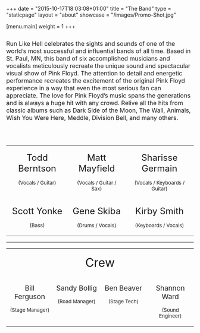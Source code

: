 +++
date = "2015-10-17T18:03:08+01:00"
title = "The Band"
type = "staticpage"
layout = "about"
showcase = "/images/Promo-Shot.jpg"

[menu.main]
weight = 1
+++

<p><span style="font-size: 12pt;"><img style="display: block; margin-left: auto; margin-right: auto;" src="/images/Run-Like-Hell-Logo-WH.png" alt="" /> </span></p>
<p><span style="font-size: 12pt;">Run Like Hell celebrates the sights and sounds of one of the world’s most successful and influential bands of all time.  Based in St. Paul, MN, this band of six accomplished musicians and vocalists meticulously recreate the unique sound and spectacular visual show of Pink Floyd.  The attention to detail and energetic performance recreates the excitement of the original Pink Floyd experience in a way that even the most serious fan can appreciate.   The love for Pink Floyd’s music spans the generations and is always a huge hit with any crowd.  Relive all the hits from classic albums such as Dark Side of the Moon, The Wall, Animals, Wish You Were Here, Meddle, Division Bell, and many others.</span></p><p><br /><br /></p>

<table width="100%" cellpadding="15">
<tbody>
<tr>
<td style="width: 33%; text-align: center; vertical-align: top;" width="33%"><img style="display: block; margin-left: auto; margin-right: auto;" src="/images/Todd.jpg" alt="" />
<p style="text-align: center;"><span style="font-size: 18pt;">Todd Berntson</span></p>
<p><span style="font-size: 10pt;">(Vocals / Guitar)</span></p>
<p> </p>
</td>
<td style="vertical-align: top; text-align: center;" width="&quot;33%"><img src="/images/Matt.jpg" alt="" /><br />
<p style="text-align: center;"><span style="font-size: 18pt;">Matt Mayfield</span></p>
<p><span style="font-size: 10pt;">(Vocals / Guitar / Sax)</span></p>
<p> </p>
</td>
<td style="text-align: center; vertical-align: top;" width="&quot;33%"><img src="/images/Sharisse3-1.jpg" alt="" /><br />
<p style="text-align: center;"><span style="font-size: 18pt;">Sharisse Germain</span></p>
<p><span style="font-size: 10pt;">(Vocals / Keyboards / Guitar)</span></p>
<p> </p>
</td>
</tr>
<tr>
<td style="text-align: center; vertical-align: top;"><img src="/images/Scott2-web.jpg" alt="" /><br />
<p style="text-align: center;"><span style="font-size: 18pt;">Scott Yonke<br /></span></p>
<p><span style="font-size: 10pt;">(Bass)</span></p>
<p> </p>
</td>
<td style="text-align: center; vertical-align: top;"><img src="/images/gene2.jpg" alt="" /><br />
<p style="text-align: center;"><span style="font-size: 18pt;">Gene Skiba<br /></span></p>
<p><span style="font-size: 10pt;">(Drums / Vocals)</span></p>
</td>
<td style="text-align: center; vertical-align: top;"><img src="/images/Kirby.jpg" alt="" />
<p style="text-align: center;"><span style="font-size: 18pt;">Kirby Smith<br /></span></p>
<p><span style="font-size: 10pt;">(Keyboards / Vocals)</span></p>
</td>
</tr>
</tbody>
</table>
<hr />
<table width="100%" cellpadding="10">
<tbody>
<tr>
<td style="width: 25%; text-align: center; vertical-align: top;" colspan="4" width="25%">
<p style="text-align: center;"><span style="font-size: 24pt;">Crew</span></p>
</td>
</tr>
<tr>
<td style="width: 25%; text-align: center; vertical-align: top;" width="25%"><img src="/images/Bill2.jpg" alt="" />
<p style="text-align: center;"><span style="font-size: 18pt;"><span style="font-size: 14pt;">Bill Ferguson</span><br /></span></p>
<p><span style="font-size: 10pt;">(Stage Manager)</span></p>
</td>
<td style="width: 25%; text-align: center; vertical-align: top;" width="25%"><img src="/images/Sandy3.jpg" alt="" /><br />
<p style="text-align: center;"><span style="font-size: 18pt;"><span style="font-size: 14pt;">Sandy Bollig</span><br /></span></p>
<p><span style="font-size: 10pt;">(Road Manager)</span></p>
</td>
<td style="width: 25%; text-align: center; vertical-align: top;" width="25%"><img src="/images/Ben.jpg" alt="" />
<p style="text-align: center;"><span style="font-size: 18pt;"><span style="font-size: 14pt;">Ben Beaver</span><br /></span></p>
<p><span style="font-size: 10pt;">(Stage Tech)</span></p>
</td>
<td style="width: 25%; text-align: center; vertical-align: top;" width="25%"><img src="" alt="" />
<p style="text-align: center;"><span style="font-size: 18pt;"><span style="font-size: 14pt;">Shannon Ward</span><br /></span></p>
<p><span style="font-size: 10pt;">(Sound Engineer)</span></p>
</td>
</tr>
</tbody>
</table>
